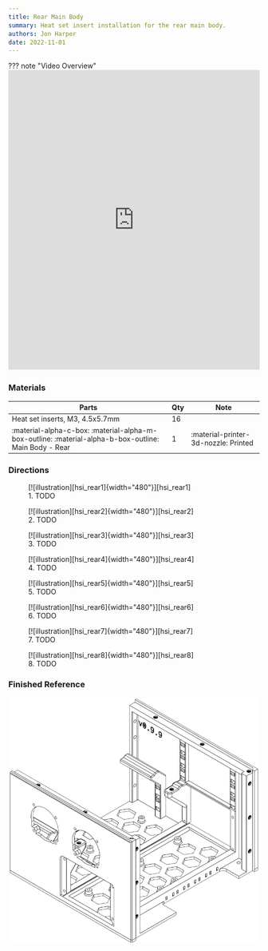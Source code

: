 ```yaml
---
title: Rear Main Body
summary: Heat set insert installation for the rear main body.
authors: Jon Harper
date: 2022-11-01
---
```


??? note "Video Overview"
    <iframe src="https://jon-harper.github.io/OmniBox/video/hsi_rear.mp4" frameborder="0" width="100%" height="600px" allowfullscreen></iframe>

### Materials

| Parts                             | Qty | Note                            |
|-----------------------------------|-----|---------------------------------|
| Heat set inserts, M3, 4.5x5.7mm   | 16  |                                 |
| :material-alpha-c-box: :material-alpha-m-box-outline: :material-alpha-b-box-outline: Main Body - Rear | 1   | :material-printer-3d-nozzle: Printed |

### Directions
                                                            
<figure markdown>
  [![illustration][hsi_rear1]{width="480"}][hsi_rear1]
  <figcaption>1. TODO</figcaption>
</figure>

<figure markdown>
  [![illustration][hsi_rear2]{width="480"}][hsi_rear2]
  <figcaption>2. TODO</figcaption>
</figure>

<figure markdown>
  [![illustration][hsi_rear3]{width="480"}][hsi_rear3]
  <figcaption>3. TODO</figcaption>
</figure>

<figure markdown>
  [![illustration][hsi_rear4]{width="480"}][hsi_rear4]
  <figcaption>4. TODO</figcaption>
</figure>

<figure markdown>
  [![illustration][hsi_rear5]{width="480"}][hsi_rear5]
  <figcaption>5. TODO</figcaption>
</figure>

<figure markdown>
  [![illustration][hsi_rear6]{width="480"}][hsi_rear6]
  <figcaption>6. TODO</figcaption>
</figure>

<figure markdown>
  [![illustration][hsi_rear7]{width="480"}][hsi_rear7]
  <figcaption>7. TODO</figcaption>
</figure>

<figure markdown>
  [![illustration][hsi_rear8]{width="480"}][hsi_rear8]
  <figcaption>8. TODO</figcaption>
</figure>

### Finished Reference

[![illustration][hsi_rear_final]][hsi_rear_final]

[hsi_rear1]: ../img/assembly/hsi/rear/rear_hsi1.png
[hsi_rear2]: ../img/assembly/hsi/rear/rear_hsi2.png
[hsi_rear3]: ../img/assembly/hsi/rear/rear_hsi3.png
[hsi_rear4]: ../img/assembly/hsi/rear/rear_hsi4.png
[hsi_rear5]: ../img/assembly/hsi/rear/rear_hsi5.png
[hsi_rear6]: ../img/assembly/hsi/rear/rear_hsi6.png
[hsi_rear7]: ../img/assembly/hsi/rear/rear_hsi7.png
[hsi_rear8]: ../img/assembly/hsi/rear/rear_hsi8.png
[hsi_rear_final]: ../img/assembly/hsi/rear/rear_hsi_final.png
